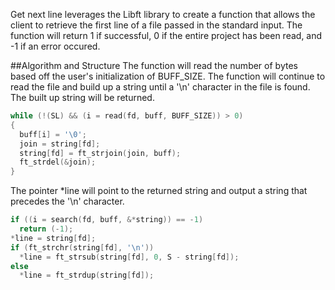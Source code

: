 Get next line leverages the Libft library to create a function that allows the client to retrieve the first line of a file passed in the standard input. The function will return 1 if successful, 0 if the entire project has been read, and -1 if an error occured. 


##Algorithm and Structure
The function will read the number of bytes based off the user's initialization of BUFF_SIZE. The function will continue to read the file and build up a string until a '\n' character in the file is found. The built up string will be returned.  

```C
while (!(SL) && (i = read(fd, buff, BUFF_SIZE)) > 0)
{
  buff[i] = '\0';
  join = string[fd];
  string[fd] = ft_strjoin(join, buff);
  ft_strdel(&join);
}
```

The pointer *line will point to the returned string and output a string that precedes the '\n' character. 
```C
if ((i = search(fd, buff, &*string)) == -1)
  return (-1);
*line = string[fd];
if (ft_strchr(string[fd], '\n'))
  *line = ft_strsub(string[fd], 0, S - string[fd]);
else
  *line = ft_strdup(string[fd]);
```
